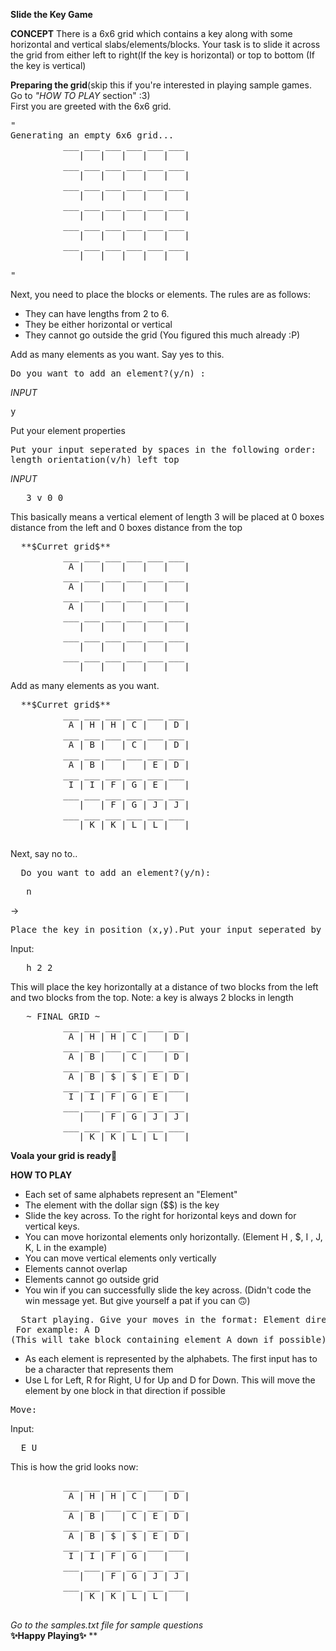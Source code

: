 **Slide the Key Game**

**CONCEPT**
There is a 6x6 grid which contains a key along with some horizontal and vertical slabs/elements/blocks. Your task is to slide it across the grid from either left to right(If the key is horizontal) or top to bottom (If the key is vertical)

**Preparing the grid**(skip this if you're interested in playing sample games. Go to *"HOW TO PLAY* section" :3)<br>
First you are greeted with the 6x6 grid.
<pre>
"
Generating an empty 6x6 grid...
          ___ ___ ___ ___ ___ ___
             |   |   |   |   |   |
          ___ ___ ___ ___ ___ ___
             |   |   |   |   |   |
          ___ ___ ___ ___ ___ ___
             |   |   |   |   |   | 
          ___ ___ ___ ___ ___ ___
             |   |   |   |   |   |
          ___ ___ ___ ___ ___ ___
             |   |   |   |   |   | 
          ___ ___ ___ ___ ___ ___
             |   |   |   |   |   |

"</pre>

Next, you need to place the blocks or elements. The rules are as follows:
* They can have lengths from 2 to 6.
* They be either horizontal or vertical
* They cannot go outside the grid (You figured this much already :P)

Add as many elements as you want. 
Say yes to this.
<pre>
Do you want to add an element?(y/n) :
</pre>
*INPUT*
<pre>y</pre> 
Put your element properties
<pre>
Put your input seperated by spaces in the following order:
length orientation(v/h) left top
</pre>
*INPUT*
<pre>
   3 v 0 0
</pre>
This basically means a vertical element of length 3 will be placed at 0 boxes distance from the left and 0 boxes distance from the top
<pre>
  **$Curret grid$**
          ___ ___ ___ ___ ___ ___
           A |   |   |   |   |   |
          ___ ___ ___ ___ ___ ___
           A |   |   |   |   |   |
          ___ ___ ___ ___ ___ ___
           A |   |   |   |   |   |
          ___ ___ ___ ___ ___ ___
             |   |   |   |   |   |
          ___ ___ ___ ___ ___ ___
             |   |   |   |   |   | 
          ___ ___ ___ ___ ___ ___
             |   |   |   |   |   |
</pre>
Add as many elements as you want.
<pre>
  **$Curret grid$**
          ___ ___ ___ ___ ___ ___
           A | H | H | C |   | D |
          ___ ___ ___ ___ ___ ___
           A | B |   | C |   | D |
          ___ ___ ___ ___ ___ ___
           A | B |   |   | E | D | 
          ___ ___ ___ ___ ___ ___
           I | I | F | G | E |   |
          ___ ___ ___ ___ ___ ___
             |   | F | G | J | J |
          ___ ___ ___ ___ ___ ___
             | K | K | L | L |   |

</pre>
Next, say no to..
<pre>
  Do you want to add an element?(y/n):
</pre>
<pre>
   n
</pre>
->
<pre>
Place the key in position (x,y).Put your input seperated by spaces in the following order: orientation  x y
</pre>
Input:
<pre>
   h 2 2
</pre>
This will place the key horizontally at a distance of two blocks from the left and two blocks from the top. Note: a key is always 2 blocks in length

<pre>
   ~ FINAL GRID ~
          ___ ___ ___ ___ ___ ___
           A | H | H | C |   | D |
          ___ ___ ___ ___ ___ ___
           A | B |   | C |   | D |
          ___ ___ ___ ___ ___ ___
           A | B | $ | $ | E | D |
          ___ ___ ___ ___ ___ ___
           I | I | F | G | E |   |
          ___ ___ ___ ___ ___ ___
             |   | F | G | J | J |
          ___ ___ ___ ___ ___ ___
             | K | K | L | L |   |
</pre>
**Voala your grid is ready**💃

**HOW TO PLAY**
* Each set of same alphabets represent an "Element"
* The element with the dollar sign ($$) is the key
* Slide the key across. To the right for horizontal keys and down for vertical keys.
* You can move horizontal elements only horizontally. (Element H , $, I , J, K, L in the example)
* You can move vertical elements only vertically
* Elements cannot overlap
* Elements cannot go outside grid
* You win if you can successfully slide the key across. (Didn't code the win message yet. But give yourself a pat if you can 🙃)
<pre>
  Start playing. Give your moves in the format: Element direction(R/L/U/D)
 For example: A D
(This will take block containing element A down if possible)
</pre>
* As each element is represented by the alphabets. The first input has to be a character that represents them
* Use L for Left, R for Right, U for Up and D for Down. This will move the element by one block in that direction if possible
<pre>
Move:
</pre>
Input:
<pre>
  E U
</pre>
This is how the grid looks now:
<pre>
          ___ ___ ___ ___ ___ ___
           A | H | H | C |   | D |
          ___ ___ ___ ___ ___ ___
           A | B |   | C | E | D |
          ___ ___ ___ ___ ___ ___
           A | B | $ | $ | E | D |
          ___ ___ ___ ___ ___ ___
           I | I | F | G |   |   |
          ___ ___ ___ ___ ___ ___
             |   | F | G | J | J |
          ___ ___ ___ ___ ___ ___
             | K | K | L | L |   |

</pre>

*Go to the samples.txt file for sample questions* <br>
**✨Happy Playing✨**
**
